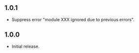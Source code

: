 ## 1.0.1

- Suppress error "module XXX ignored due to previous errors".

## 1.0.0

- Initial release.
